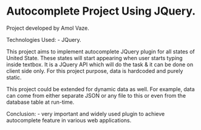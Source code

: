 # Autocomplete Project Using JQuery.

Project developed by Amol Vaze.

Technologies Used: - JQuery.

This project aims to implement autocomplete JQuery plugin for all states of United State. These states will start appearing when user starts typing
inside textbox. It is a JQuery API which will do the task & it can be done on client side only. For this project purpose, data is hardcoded and
purely static.

This project could be extended for dynamic data as well. For example, data can come from either separate JSON or any file to this or even from the
database table at run-time.

Conclusion: - very important and widely used plugin to achieve autocomplete feature in various web applications.
